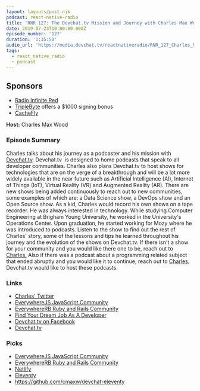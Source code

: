 ```yaml
---
layout: layouts/post.njk
podcast: react-native-radio
title: 'RNR 127: The Devchat.tv Mission and Journey with Charles Max Wood'
date: 2019-07-23T10:00:00.000Z
episode_number: '127'
duration: '1:35:50'
audio_url: 'https://media.devchat.tv/reactnativeradio/RNR_127_Charles_Max_Wood.mp3'
tags:
  - react_native_radio
  - podcast
---
```

## **Sponsors**



*   [Radio Infinite Red](http://radio.infinite.red/)
*   [TripleByte](https://triplebyte.com/reactradio) offers a $1000 signing bonus
*   [CacheFly](https://www.cachefly.com/)


**Host:** Charles Max Wood

### **Episode Summary**

Charles talks about his journey as a podcaster and his mission with [Devchat.tv](https://devchat.tv/). Devchat.tv&nbsp; is designed to home podcasts that speak to all developer communities. Charles also plans Devchat.tv to host shows for technologies that are on the verge of a breakthrough and will be a lot more widely available in the near future such as Artificial Intelligence (AI), Internet of Things (IoT), Virtual Reality (VR) and Augmented Reality (AR). There are new shows being added continuously to reach out to new communities, some examples of which are: a Data Science show, a DevOps show and an Open Source show. As a kid, Charles would record his own shows on a tape recorder. He was always interested in technology. While studying Computer Engineering at Brigham Young University, he worked in the University's Operations Center. Upon graduation, he started working for Mozy where he was introduced to podcasts. Listen to the show to find out the rest of Charles' story, some of the lessons and tips he learned throughout his journey and the evolution of the shows on Devchat.tv. If there isn't a show for your community and you would like there one to be, reach out to [Charles.](https://@cmaxw) Also if there was a podcast about a programming related subject that ended abruptly and you would like it to continue, reach out to [Charles.](https://@cmaxw) Devchat.tv would like to host these podcasts.

### **Links**

* [Charles' Twitter](https://twitter.com/cmaxw)
* [EverywhereJS JavaScript Community](https://keepcurrentacademy.com/everywherejs/)
* [EverywhereRB Ruby and Rails Community](https://keepcurrentacademy.com/everywhererb/)
* [Find Your Dream Job As A Developer](https://devchat.tv/store/get-a-coder-job-ebook/)
* [Devchat.tv on Facebook](https://www.facebook.com/DevChattv)
* [Devchat.tv](https://devchat.tv/)

### **Picks**

* [EverywhereJS JavaScript Community](https://keepcurrentacademy.com/everywherejs/)
* [EverywhereRB Ruby and Rails Community](https://keepcurrentacademy.com/everywhererb/)
* [Netlify](https://www.netlify.com/)
* [Eleventy](https://www.11ty.io/)
* <https://github.com/cmaxw/devchat-eleventy>


